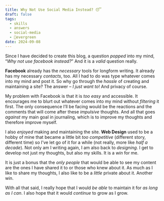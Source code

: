 ```yaml
---
title: Why Not Use Social Media Instead? 😴
draft: false
tags:
  - skills
  - answers
  - social-media
  - 🌲evergreen
date: 2024-09-08
---
```

Since I have decided to create this blog, a question *popped* into my mind, “*Why not use facebook instead?*” And it is a *valid* question really.

**Facebook** already has the *necessary* tools for longform writing. It already has my necessary *contacts*, too. All I had to do was type whatever comes into my mind and post it. So why go through the *hassle* of creating and maintaining a site? The answer – *I just want to*! And privacy of course.

My problem with Facebook is that it is *too easy* and accessible. It encourages me to blurt out whatever comes into my mind without *filtering* it first. The only consequence I’ll be facing would be the reactions and the comments that will come after these *impulsive* thoughts. And all that goes *against* my main goal in journaling, which is to improve my thoughts and therefore improve myself.

I also *enjoyed* making and maintaining the site. **Web Design** used to be a hobby of mine that became a little bit *too competitive* (different story, different time) so I’ve let go of it for a while (not really, more like *half a decade*). Not only am I writing again, I am also back to *designing*. I get to develop not just my thoughts, but also my skills. It is a *win* for me.

It is just a bonus that the *only people* that would be able to see my content are the ones I have shared it to or those who knew about it. As much as I like to share my thoughts, I also like to be a *little* private about it. Another win.

With all that said, I really hope that I would *be able* to maintain it for *as long as I can*. I also hope that it would *continue* to grow as I grow.